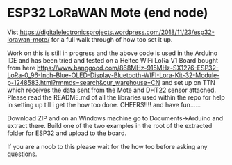 # ESP32 LoRaWAN Mote (end node) #

Vist https://digitalelectronicsprojects.wordpress.com/2018/11/23/esp32-lorawan-mote/ for a full walk through of how too set it up.

Work on this is still in progress and the above code is used in the Arduino IDE and has been tried and tested on a Heltec WiFi LoRa V1 Board bought from here https://www.banggood.com/868MHz-915MHz-SX1276-ESP32-LoRa-0_96-Inch-Blue-OLED-Display-Bluetooth-WIFI-Lora-Kit-32-Module-p-1248583.html?rmmds=search&cur_warehouse=CN and set up on TTN which receives the data sent from the Mote and DHT22 sensor attached. Please read the README.md of all the libraries used within the repo for help in setting up till i get the how too done. CHEERS!!!! and have fun......

Download ZIP and on an Windows machine go to Documents->Arduino and extract there. Build one of the two examples in the root of the extracted folder for ESP32 and upload to the board. 

If you are a noob to this please wait for the how too before asking any questions.
